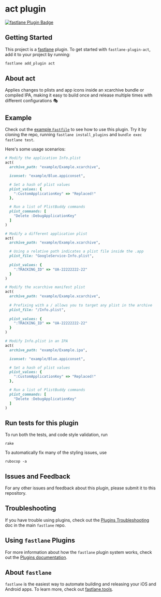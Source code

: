 # act plugin

[![fastlane Plugin Badge](https://rawcdn.githack.com/fastlane/fastlane/master/fastlane/assets/plugin-badge.svg)](https://rubygems.org/gems/fastlane-plugin-act)

## Getting Started

This project is a [fastlane](https://github.com/fastlane/fastlane) plugin. To get started with `fastlane-plugin-act`, add it to your project by running:

```bash
fastlane add_plugin act
```

## About act

Applies changes to plists and app icons inside an xcarchive bundle or compiled IPA, making it easy to build once and release multiple times with different configurations 🎭

## Example

Check out the [example `Fastfile`](fastlane/Fastfile) to see how to use this plugin. Try it by cloning the repo, running `fastlane install_plugins` and `bundle exec fastlane test`. 

Here's some usage scenarios:

```ruby
# Modify the application Info.plist
act(
  archive_path: "example/Example.xcarchive",

  iconset: "example/Blue.appiconset",

  # Set a hash of plist values
  plist_values: {
    ":CustomApplicationKey" => "Replaced!"
  },

  # Run a list of PlistBuddy commands
  plist_commands: [
    "Delete :DebugApplicationKey"
  ]
)

# Modify a different application plist
act(
  archive_path: "example/Example.xcarchive",

  # Using a relative path indicates a plist file inside the .app
  plist_file: "GoogleService-Info.plist",
  
  plist_values: {
    ":TRACKING_ID" => "UA-22222222-22"
  }
)

# Modify the xcarchive manifest plist
act(
  archive_path: "example/Example.xcarchive",
  
  # Prefixing with a / allows you to target any plist in the archive
  plist_file: "/Info.plist",
  
  plist_values: {
    ":TRACKING_ID" => "UA-22222222-22"
  }
)

# Modify Info.plist in an IPA
act(
  archive_path: "example/Example.ipa",

  iconset: "example/Blue.appiconset",

  # Set a hash of plist values
  plist_values: {
    ":CustomApplicationKey" => "Replaced!"
  },

  # Run a list of PlistBuddy commands
  plist_commands: [
    "Delete :DebugApplicationKey"
  ]
)
```

## Run tests for this plugin

To run both the tests, and code style validation, run

```
rake
```

To automatically fix many of the styling issues, use 
```
rubocop -a
```

## Issues and Feedback

For any other issues and feedback about this plugin, please submit it to this repository.

## Troubleshooting

If you have trouble using plugins, check out the [Plugins Troubleshooting](https://github.com/fastlane/fastlane/blob/master/fastlane/docs/PluginsTroubleshooting.md) doc in the main `fastlane` repo.

## Using `fastlane` Plugins

For more information about how the `fastlane` plugin system works, check out the [Plugins documentation](https://github.com/fastlane/fastlane/blob/master/fastlane/docs/Plugins.md).

## About `fastlane`

`fastlane` is the easiest way to automate building and releasing your iOS and Android apps. To learn more, check out [fastlane.tools](https://fastlane.tools).

